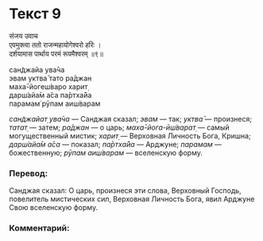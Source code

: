 # Текст 9

संजय उवाच  
एवमुक्त्वा ततो राजन्महायोगेश्वरो हरिः ।  
दर्शयामास पार्थाय परमं रूपमैश्वरम् ॥९॥

сан̃джайа ува̄ча  
эвам уктва̄ тато ра̄джан  
маха̄-йогеш́варо харит̣  
дарш́айа̄м а̄са па̄ртха̄йа  
парамам̇ рӯпам аиш́варам

_сан̃джайат̣ ува̄ча_ — Санджая сказал; _эвам_ — так; _уктва̄_ — произнеся; _татат̣_ — затем; _ра̄джан_ — о царь; _маха̄-йога-ӣш́варат̣_ — самый могущественный мистик; _харит̣_ — Верховная Личность Бога, Кришна; _дарш́айа̄м а̄са_ — показал; _па̄ртха̄йа_ — Арджуне; _парамам_ — божественную; _рӯпам аиш́варам_ — вселенскую форму.

### Перевод:

Санджая сказал: О царь, произнеся эти слова, Верховный Господь, повелитель мистических сил, Верховная Личность Бога, явил Арджуне Свою вселенскую форму.

### Комментарий:

